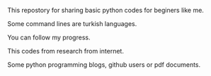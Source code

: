 This repostory for sharing basic python codes for beginers like me.

Some command lines are turkish languages.

You can follow my progress.

This codes from research from internet.

Some python programming blogs, github users or pdf documents.

